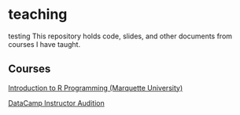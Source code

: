 # teaching
testing
This repository holds code, slides, and other documents from courses I have taught. 

## Courses

[Introduction to R Programming (Marquette University)](https://github.com/jameslamb/teaching/tree/master/mu_rprog)

[DataCamp Instructor Audition](https://github.com/jameslamb/teaching/tree/master/datacamp_audition)
